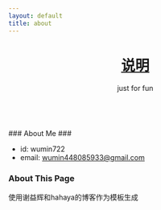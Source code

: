 ```yaml
---
layout: default
title: about
---
```


<header id="header">
	<div class="header-info fix">
		<h1><a href="/">说明</a></h1>
		<p class="describe">just for fun</p>	
	</div>
</header>
<br/>
### About Me ###

* id: wumin722
* email: wumin448085933@gmail.com

### About This Page
使用谢益辉和hahaya的博客作为模板生成
